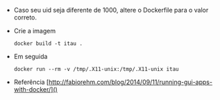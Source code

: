 * Caso seu uid seja diferente de 1000, altere o Dockerfile para o valor correto. 
* Crie a imagem


      docker build -t itau .
    
   

* Em seguida


      docker run --rm -v /tmp/.X11-unix:/tmp/.X11-unix itau 

* Referência [http://fabiorehm.com/blog/2014/09/11/running-gui-apps-with-docker/]()